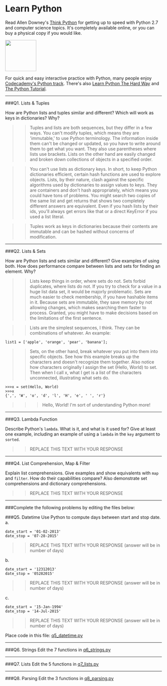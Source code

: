 # Learn Python

Read Allen Downey's [Think Python](http://www.greenteapress.com/thinkpython/) for getting up to speed with Python 2.7 and computer science topics. It's completely available online, or you can buy a physical copy if you would like.

<a href="http://www.greenteapress.com/thinkpython/"><img src="img/think_python.png" style="width: 100px;" target="_blank"></a>

For quick and easy interactive practice with Python, many people enjoy [Codecademy's Python track](http://www.codecademy.com/en/tracks/python). There's also [Learn Python The Hard Way](http://learnpythonthehardway.org/book/) and [The Python Tutorial](https://docs.python.org/2/tutorial/).

---

###Q1. Lists &amp; Tuples

How are Python lists and tuples similar and different? Which will work as keys in dictionaries? Why?

>> Tuples and lists are both sequences, but they differ in a few ways. You can't modify tuples, which means they are 'immutable,' to use Python terminology. The information inside them can't be changed or updated, so you have to write around them to get what you want. They also use parentheses where lists use brackets. Lists on the other hand are easily changed and broken down collections of objects in a specified order. 

>> You can't use lists as dictionary keys. In short, to keep Python dictionaries efficient, certain hash functions are used to explore objects. Lists, by their nature, clash against the specific algorithms used by dictionaries to assign values to keys. They are containers and don't hash appropriately, which means you could have tons of problems. You might search two copies of the same list and get returns that shows two completely different answers are equivalent. Even if you hash lists by their ids, you'll always get errors like that or a direct KeyError if you used a list literal.

>> Tuples work as keys in dictionaries because their contents are immutable and can be hashed without concerns of modification. 

---

###Q2. Lists &amp; Sets

How are Python lists and sets similar and different? Give examples of using both. How does performance compare between lists and sets for finding an element. Why?

>> Lists keep things in order, where sets do not. Sets forbid duplicates, where lists do not. If you try to check for a value in a huge list data set, it would be majorly problematic. Sets are much easier to check membership, if you have hashable items in it. Because sets are immutable, they save memory by not allowing changes, which makes searching them faster to process. Granted, you might have to make decisions based on the limitations of the first sentence. 

>> Lists are the simplest sequences, I think. They can be combinations of whatever. 
>> An example: 
```
list1 = ['apple', 'orange', 'pear', 'banana'];
```

>>Sets, on the other hand, break whatever you put into them into specific objects. See how this example breaks up the characters and doesn't recognize them together. Also notice how characters originally  I assign the set (Hello, World) to set. Then when I call x, what I get is a list of the characters unconnected, illustrating what sets do.

```
>>>x = set(Hello, World)
>>>x 
{',', 'W', 'o', 'd', 'l', 'H', 'e', ' ', 'r'}
```

>>>Hello, World! I'm sort of understanding Python more! 

---

###Q3. Lambda Function

Describe Python's `lambda`. What is it, and what is it used for? Give at least one example, including an example of using a `lambda` in the `key` argument to `sorted`.

>> REPLACE THIS TEXT WITH YOUR RESPONSE

---

###Q4. List Comprehension, Map &amp; Filter

Explain list comprehensions. Give examples and show equivalents with `map` and `filter`. How do their capabilities compare? Also demonstrate set comprehensions and dictionary comprehensions.

>> REPLACE THIS TEXT WITH YOUR RESPONSE

---

###Complete the following problems by editing the files below:

###Q5. Datetime
Use Python to compute days between start and stop date.   
a.  

```
date_start = '01-02-2013'    
date_stop = '07-28-2015'
```

>> REPLACE THIS TEXT WITH YOUR RESPONSE (answer will be in number of days)

b.  
```
date_start = '12312013'  
date_stop = '05282015'  
```

>> REPLACE THIS TEXT WITH YOUR RESPONSE (answer will be in number of days)

c.  
```
date_start = '15-Jan-1994'      
date_stop = '14-Jul-2015'  
```

>> REPLACE THIS TEXT WITH YOUR RESPONSE  (answer will be in number of days)

Place code in this file: [q5_datetime.py](python/q5_datetime.py)

---

###Q6. Strings
Edit the 7 functions in [q6_strings.py](python/q6_strings.py)

---

###Q7. Lists
Edit the 5 functions in [q7_lists.py](python/q7_lists.py)

---

###Q8. Parsing
Edit the 3 functions in [q8_parsing.py](python/q8_parsing.py)





